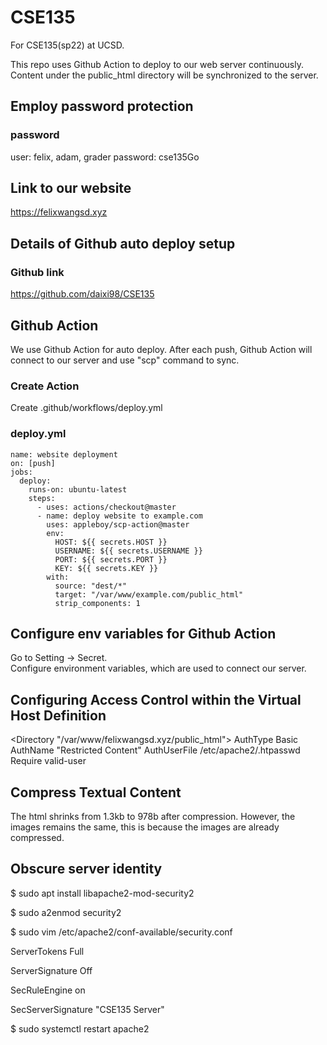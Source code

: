 # CSE135
For CSE135(sp22) at UCSD.

This repo uses Github Action to deploy to our web server continuously.
Content under the public_html directory will be synchronized to the server. 

## Employ password protection
### password
user: felix, adam, grader
password: cse135Go

## Link to our website
https://felixwangsd.xyz


## Details of Github auto deploy setup
### Github link
https://github.com/daixi98/CSE135

## Github Action
We use Github Action for auto deploy. After each push, Github Action will connect to our server and use "scp" command to sync.
### Create Action
Create .github/workflows/deploy.yml
### deploy.yml
```
name: website deployment
on: [push]
jobs:  
  deploy:    
    runs-on: ubuntu-latest
    steps:
      - uses: actions/checkout@master
      - name: deploy website to example.com
        uses: appleboy/scp-action@master
        env:
          HOST: ${{ secrets.HOST }}
          USERNAME: ${{ secrets.USERNAME }}
          PORT: ${{ secrets.PORT }}
          KEY: ${{ secrets.KEY }}
        with:
          source: "dest/*"
          target: "/var/www/example.com/public_html"
          strip_components: 1
```

## Configure env variables for Github Action
Go to Setting -> Secret.  
Configure environment variables, which are used to connect our server. 




## Configuring Access Control within the Virtual Host Definition
  <Directory "/var/www/felixwangsd.xyz/public_html">
      AuthType Basic
      AuthName "Restricted Content"
      AuthUserFile /etc/apache2/.htpasswd
      Require valid-user
  </Directory>

## Compress Textual Content
  The html shrinks from 1.3kb to 978b after compression. However, the images remains the same, this is because the images are already compressed.

## Obscure server identity
$ sudo apt install libapache2-mod-security2

$ sudo a2enmod security2

$ sudo vim /etc/apache2/conf-available/security.conf

ServerTokens Full

ServerSignature Off

SecRuleEngine on

SecServerSignature "CSE135 Server"

$ sudo systemctl restart apache2
